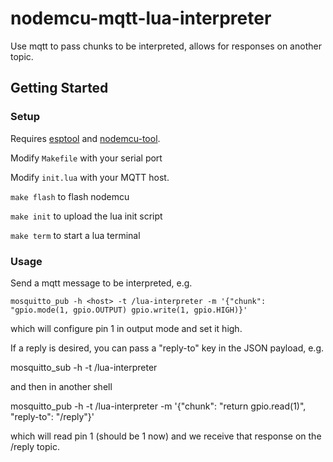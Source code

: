 # nodemcu-mqtt-lua-interpreter

Use mqtt to pass chunks to be interpreted, allows for responses on another topic.

## Getting Started

### Setup

Requires [esptool](https://github.com/espressif/esptool) and [nodemcu-tool](https://github.com/andidittrich/NodeMCU-Tool).

Modify `Makefile` with your serial port

Modify `init.lua` with your MQTT host.

`make flash` to flash nodemcu

`make init` to upload the lua init script

`make term` to start a lua terminal

### Usage

Send a mqtt message to be interpreted, e.g.

`mosquitto_pub -h <host> -t /lua-interpreter -m '{"chunk": "gpio.mode(1, gpio.OUTPUT) gpio.write(1, gpio.HIGH)}'`

which will configure pin 1 in output mode and set it high.

If a reply is desired, you can pass a "reply-to" key in the JSON payload, e.g.

mosquitto_sub -h <host> -t /lua-interpreter

and then in another shell

mosquitto_pub -h <host> -t /lua-interpreter -m '{"chunk": "return gpio.read(1)", "reply-to": "/reply"}'

which will read pin 1 (should be 1 now) and we receive that response on the /reply topic.
